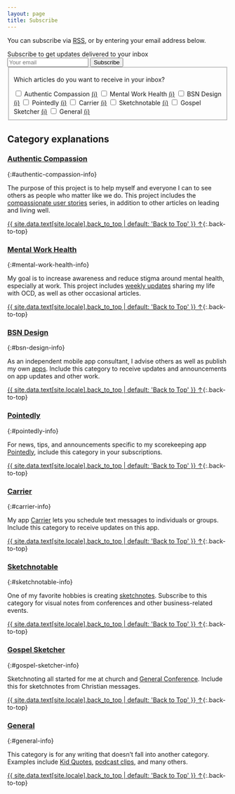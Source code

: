 ```yaml
---
layout: page
title: Subscribe
---
```


You can subscribe via [RSS](/feed.xml), or by entering your email address below.

<div id="subscribe-block">
  <form
    action="https://buttondown.email/api/emails/embed-subscribe/bennorris"
    method="post"
    onsubmit="submitUpdatedSubscriptionForm()"
    id="manage-subscription-form"
  >
    <label id="email-input-label" for="email-input" class="small">Subscribe to get updates delivered to your inbox</label>
    <div class="email-input-row">
      <input type="email" name="email" id="email-input" class="email-input" required placeholder="Your email" />
      <input type="submit" data-analytics='"Subscribe", {"props":{"location":"{{ include.location | default: "post" }}"}}' id="subscribe-button" class="btn" value="Subscribe" />
    </div>
    <div class="tag-input">
      <fieldset class="tag-input-set">
        <p class="small">Which articles do you want to receive in your inbox?</p>
        <span>
          <input type="checkbox" id="authentic-compassion" name="tag" value="Authentic Compassion">
          <label for="authentic-compassion">Authentic Compassion</label>
          <a href="#authentic-compassion-info">(ℹ)</a>
        </span>
        <span>
          <input type="checkbox" id="mental-work-health" name="tag" value="Mental Work Health">
          <label for="mental-work-health">Mental Work Health</label>
          <a href="#mental-work-health-info">(ℹ)</a>
        </span>
        <span>
          <input type="checkbox" id="bsn-design" name="tag" value="BSN Design">
          <label for="bsn-design">BSN Design</label>
          <a href="#bsn-design-info">(ℹ)</a>
        </span>
        <span>
          <input type="checkbox" id="pointedly" name="tag" value="Pointedly">
          <label for="pointedly">Pointedly</label>
          <a href="#pointedly-info">(ℹ)</a>
        </span>
        <span>
          <input type="checkbox" id="carrier" name="tag" value="Carrier">
          <label for="carrier">Carrier</label>
          <a href="#carrier-info">(ℹ)</a>
        </span>
        <span>
          <input type="checkbox" id="sketchnotable" name="tag" value="Sketchnotable">
          <label for="sketchnotable">Sketchnotable</label>
          <a href="#sketchnotable-info">(ℹ)</a>
        </span>
        <span>
          <input type="checkbox" id="gospel-sketcher" name="tag" value="Gospel Sketcher">
          <label for="gospel-sketcher">Gospel Sketcher</label>
          <a href="#gospel-sketcher-info">(ℹ)</a>
        </span>
        <span>
          <input type="checkbox" id="general" name="tag" value="General">
          <label for="general">General</label>
          <a href="#general-info">(ℹ)</a>
        </span>
    </fieldset>
    </div>
    <p id="subscribed-date-confirmation" class="small" style="display:none;">🎉 Thanks for joining me. Your subscription was last updated on <span id="subscribed-date">[date]</span>.</p>
  </form>
</div>


## Category explanations

### [Authentic Compassion](/authentic-compassion/)
{:#authentic-compassion-info}

The purpose of this project is to help myself and everyone I can to see others as people who matter like we do. This project includes the [compassionate user stories](/tags/user-stories/) series, in addition to other articles on leading and living well.

[{{ site.data.text[site.locale].back_to_top | default: 'Back to Top' }} &uarr;](#main){:.back-to-top}


### [Mental Work Health](/mental-work-health/)
{:#mental-work-health-info}

My goal is to increase awareness and reduce stigma around mental health, especially at work. This project includes [weekly updates](/tags/weekly-update/) sharing my life with OCD, as well as other occasional articles.

[{{ site.data.text[site.locale].back_to_top | default: 'Back to Top' }} &uarr;](#main){:.back-to-top}


### [BSN Design](/bsn-design/)
{:#bsn-design-info}

As an independent mobile app consultant, I advise others as well as publish my own [apps](/apps/). Include this category to receive updates and announcements on app updates and other work.

[{{ site.data.text[site.locale].back_to_top | default: 'Back to Top' }} &uarr;](#main){:.back-to-top}


### [Pointedly](/apps/pointedly/)
{:#pointedly-info}

For news, tips, and announcements specific to my scorekeeping app [Pointedly](/apps/pointedly/), include this category in your subscriptions.

[{{ site.data.text[site.locale].back_to_top | default: 'Back to Top' }} &uarr;](#main){:.back-to-top}


### [Carrier](/apps/carrier/)
{:#carrier-info}

My app [Carrier](/apps/carrier/) lets you schedule text messages to individuals or groups. Include this category to receive updates on this app.

[{{ site.data.text[site.locale].back_to_top | default: 'Back to Top' }} &uarr;](#main){:.back-to-top}


### [Sketchnotable](/sketchnotable/)
{:#sketchnotable-info}

One of my favorite hobbies is creating [sketchnotes](/tags/sketchnotes/). Subscribe to this category for visual notes from conferences and other business-related events.

[{{ site.data.text[site.locale].back_to_top | default: 'Back to Top' }} &uarr;](#main){:.back-to-top}


### [Gospel Sketcher](/gospel-sketcher/)
{:#gospel-sketcher-info}

Sketchnoting all started for me at church and [General Conference](/tags/general-conference/). Include this for sketchnotes from Christian messages.

[{{ site.data.text[site.locale].back_to_top | default: 'Back to Top' }} &uarr;](#main){:.back-to-top}


### [General](/general/)
{:#general-info}

This category is for any writing that doesn’t fall into another category. Examples include [Kid Quotes](/tags/kid-quotes/), [podcast clips](/tags/podcast-clips), and many others.

[{{ site.data.text[site.locale].back_to_top | default: 'Back to Top' }} &uarr;](#main){:.back-to-top}


<script>
  var subscribedEmail = window.localStorage.getItem('subscribedEmail');
  if (subscribedEmail) {
    document.getElementById("email-input-label").innerHTML = "Manage your newsletter subscription";
    document.getElementById("email-input").value = subscribedEmail;
    document.getElementById("subscribe-button").value = "Update";
  }

  var subscribedDate = window.localStorage.getItem('subscribedDate');
  if (subscribedDate) {
    document.getElementById("subscribed-date-confirmation").style.display = 'block';
    document.getElementById("subscribed-date").innerHTML = subscribedDate;
  }

  function submitUpdatedSubscriptionForm() {
    var email = document.getElementById("#email-input").value;
    window.localStorage.setItem('subscribedEmail', email);

    var date = new Date();
    window.localStorage.setItem('subscribedDate', date.toLocaleDateString());

    // Process tags
  }
</script>
